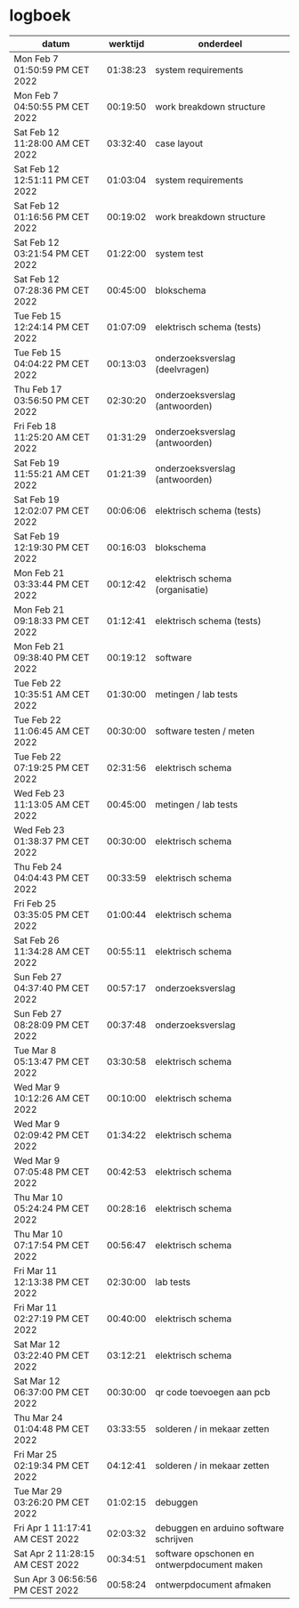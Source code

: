 # logboek

|datum|werktijd|onderdeel|
|-|-|-|
|Mon Feb  7 01:50:59 PM CET 2022|01:38:23|system requirements|
|Mon Feb  7 04:50:55 PM CET 2022|00:19:50|work breakdown structure|
|Sat Feb 12 11:28:00 AM CET 2022|03:32:40|case layout|
|Sat Feb 12 12:51:11 PM CET 2022|01:03:04|system requirements|
|Sat Feb 12 01:16:56 PM CET 2022|00:19:02|work breakdown structure|
|Sat Feb 12 03:21:54 PM CET 2022|01:22:00|system test|
|Sat Feb 12 07:28:36 PM CET 2022|00:45:00|blokschema|
|Tue Feb 15 12:24:14 PM CET 2022|01:07:09|elektrisch schema (tests)|
|Tue Feb 15 04:04:22 PM CET 2022|00:13:03|onderzoeksverslag (deelvragen)|
|Thu Feb 17 03:56:50 PM CET 2022|02:30:20|onderzoeksverslag (antwoorden)|
|Fri Feb 18 11:25:20 AM CET 2022|01:31:29|onderzoeksverslag (antwoorden)|
|Sat Feb 19 11:55:21 AM CET 2022|01:21:39|onderzoeksverslag (antwoorden)|
|Sat Feb 19 12:02:07 PM CET 2022|00:06:06|elektrisch schema (tests)|
|Sat Feb 19 12:19:30 PM CET 2022|00:16:03|blokschema|
|Mon Feb 21 03:33:44 PM CET 2022|00:12:42|elektrisch schema (organisatie)|
|Mon Feb 21 09:18:33 PM CET 2022|01:12:41|elektrisch schema (tests)|
|Mon Feb 21 09:38:40 PM CET 2022|00:19:12|software|
|Tue Feb 22 10:35:51 AM CET 2022|01:30:00|metingen / lab tests|
|Tue Feb 22 11:06:45 AM CET 2022|00:30:00|software testen / meten|
|Tue Feb 22 07:19:25 PM CET 2022|02:31:56|elektrisch schema|
|Wed Feb 23 11:13:05 AM CET 2022|00:45:00|metingen / lab tests|
|Wed Feb 23 01:38:37 PM CET 2022|00:30:00|elektrisch schema|
|Thu Feb 24 04:04:43 PM CET 2022|00:33:59|elektrisch schema|
|Fri Feb 25 03:35:05 PM CET 2022|01:00:44|elektrisch schema|
|Sat Feb 26 11:34:28 AM CET 2022|00:55:11|elektrisch schema|
|Sun Feb 27 04:37:40 PM CET 2022|00:57:17|onderzoeksverslag|
|Sun Feb 27 08:28:09 PM CET 2022|00:37:48|onderzoeksverslag|
|Tue Mar  8 05:13:47 PM CET 2022|03:30:58|elektrisch schema|
|Wed Mar  9 10:12:26 AM CET 2022|00:10:00|elektrisch schema|
|Wed Mar  9 02:09:42 PM CET 2022|01:34:22|elektrisch schema|
|Wed Mar  9 07:05:48 PM CET 2022|00:42:53|elektrisch schema|
|Thu Mar 10 05:24:24 PM CET 2022|00:28:16|elektrisch schema|
|Thu Mar 10 07:17:54 PM CET 2022|00:56:47|elektrisch schema|
|Fri Mar 11 12:13:38 PM CET 2022|02:30:00|lab tests|
|Fri Mar 11 02:27:19 PM CET 2022|00:40:00|elektrisch schema|
|Sat Mar 12 03:22:40 PM CET 2022|03:12:21|elektrisch schema|
|Sat Mar 12 06:37:00 PM CET 2022|00:30:00|qr code toevoegen aan pcb|
|Thu Mar 24 01:04:48 PM CET 2022|03:33:55|solderen / in mekaar zetten|
|Fri Mar 25 02:19:34 PM CET 2022|04:12:41|solderen / in mekaar zetten|
|Tue Mar 29 03:26:20 PM CET 2022|01:02:15|debuggen|
|Fri Apr  1 11:17:41 AM CEST 2022|02:03:32|debuggen en arduino software schrijven|
|Sat Apr  2 11:28:15 AM CEST 2022|00:34:51|software opschonen en ontwerpdocument maken|
|Sun Apr  3 06:56:56 PM CEST 2022|00:58:24|ontwerpdocument afmaken|

